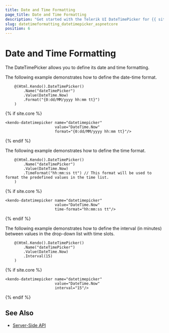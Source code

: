 ```yaml
---
title: Date and Time Formatting
page_title: Date and Time Formatting
description: "Get started with the Telerik UI DateTimePicker for {{ site.framework }} and learn how to define the date and time format."
slug: datetimeformatting_datetimepicker_aspnetcore
position: 6
---
```


# Date and Time Formatting

The DateTimePicker allows you to define its date and time formatting.

The following example demonstrates how to define the date-time format.

```HtmlHelper
    @(Html.Kendo().DateTimePicker()
        .Name("dateTimePicker")
        .Value(DateTime.Now)
        .Format("{0:dd/MM/yyyy hh:mm tt}")
    )
```
{% if site.core %}
```TagHelper
<kendo-datetimepicker name="datetimepicker" 
                      value="DateTime.Now"
                      format="{0:dd/MM/yyyy hh:mm tt}"/>
```
{% endif %}

The following example demonstrates how to define the time format.

```HtmlHelper
    @(Html.Kendo().DateTimePicker()
        .Name("dateTimePicker")
        .Value(DateTime.Now)
        .TimeFormat("hh:mm:ss tt") // This format will be used to format the predefined values in the time list.
    )
```
{% if site.core %}
```TagHelper
<kendo-datetimepicker name="datetimepicker" 
                      value="DateTime.Now"
                      time-format="hh:mm:ss tt"/>
```
{% endif %}

The following example demonstrates how to define the interval (in minutes) between values in the drop-down list with time slots.

```HtmlHelper
    @(Html.Kendo().DateTimePicker()
        .Name("dateTimePicker")
        .Value(DateTime.Now)
        .Interval(15)
    )
```
{% if site.core %}
```TagHelper
<kendo-datetimepicker name="datetimepicker" 
                      value="DateTime.Now"
                      interval="15"/>
```
{% endif %}

## See Also

* [Server-Side API](/api/datetimepicker)
